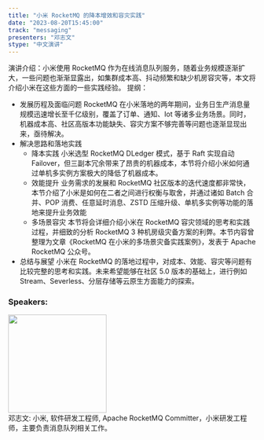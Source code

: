 ```yaml
---
title: "小米 RocketMQ 的降本增效和容灾实践"
date: "2023-08-20T15:45:00" 
track: "messaging"
presenters: "邓志文"
stype: "中文演讲"
---
```

演讲介绍：小米使用 RocketMQ 作为在线消息队列服务，随着业务规模逐渐扩大，一些问题也渐渐显露出，如集群成本高、抖动频繁和缺少机房容灾等，本文将介绍小米在这些方面的一些实践经验。
提纲：
- 发展历程及面临问题
RocketMQ 在小米落地的两年期间，业务日生产消息量规模迅速增长至千亿级别，覆盖了订单、通知、Iot 等诸多业务场景。同时，机器成本高、社区高版本功能缺失、容灾方案不够完善等问题也逐渐显现出来，亟待解决。
- 解决思路和落地实践
  - 降本实践
小米选型 RocketMQ DLedger 模式，基于 Raft 实现自动 Failover，但三副本冗余带来了昂贵的机器成本，本节将介绍小米如何通过单机多实例方案极大的降低了机器成本。
  - 效能提升
业务需求的发展和 RocketMQ 社区版本的迭代速度都非常快，本节介绍了小米是如何在二者之间进行权衡与取舍，并通过诸如 Batch 合并、POP 消费、任意延时消息、ZSTD 压缩升级、单机多实例等功能的落地来提升业务效能
  - 多场景容灾
本节将会详细介绍小米在 RocketMQ 容灾领域的思考和实践过程，并细致的分析 RocketMQ 3 种机房级灾备方案的利弊。本节内容曾整理为文章《RocketMQ 在小米的多场景灾备实践案例》，发表于 Apache RocketMQ 公众号。
- 总结与展望
小米在 RocketMQ 的落地过程中，对成本、效能、容灾等问题有比较完整的思考和实践。未来希望能够在社区 5.0 版本的基础上，进行例如 Stream、Severless、分层存储等云原生方面能力的探索。
 ### Speakers: 
 <img src="https://img.bagevent.com/resource/20230601/1442446590.png" width="200" /><br>邓志文: 小米, 软件研发工程师, Apache RocketMQ Committer，小米研发工程师，主要负责消息队列相关工作。
 <br><br>
